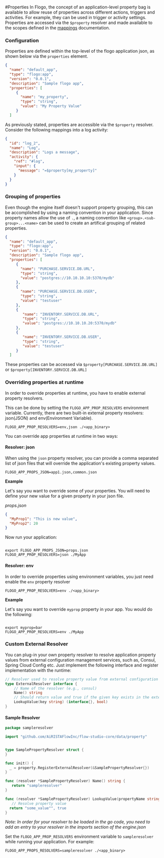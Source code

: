 #Properties
In Flogo, the concept of an application-level property bag is available to allow reuse of properties across different actions, triggers and activities. For example, they can be used in trigger or activity settings. Properties are accessed via the `$property` resolver and made available to the scopes defined in the [mappings](mapping.md) documentation.

### Configuration

Properties are defined within the top-level of the flogo application json, as shown below via the `properties` element.

```json
{
  "name": "default_app",
  "type": "flogo:app",
  "version": "0.0.1",
  "description": "Sample flogo app",
  "properties": [
     {
       "name": "my_property",
       "type": "string",
       "value": "My Property Value"
     }
  ]
```

As previously stated, properties are accessible via the `$property` resolver. Consider the following mappings into a log activity:

```json
{
  "id": "log_2",
  "name": "Log",
  "description": "Logs a message",
  "activity": {
    "ref": "#log",
    "input": {
      "message": "=$property[my_property]"
    }
  }
}
```

### Grouping of properties

Even though the engine itself doesn't support property grouping, this can be accomplished by using a naming convention in your application. Since property names allow the use of `.`, a naming convention like `<group>.<sub-group>...<name>` can be used to create an artifical grouping of related properties.

```json
{
  "name": "default_app",
  "type": "flogo:app",
  "version": "0.0.1",
  "description": "Sample flogo app",
  "properties": [
     {
       "name": "PURCHASE.SERVICE.DB.URL",
       "type": "string",
       "value": "postgres://10.10.10.10:5370/mydb"
     },
     {
       "name": "PURCHASE.SERVICE.DB.USER",
       "type": "string",
       "value": "testuser"
     },
     {
        "name": "INVENTORY.SERVICE.DB.URL",
        "type": "string",
        "value": "postgres://10.10.10.20:5370/mydb"
     },
     {
        "name": "INVENTORY.SERVICE.DB.USER",
        "type": "string",
        "value": "testuser"
     }
  ]
```

These properties can be accessed via `$property[PURCHASE.SERVICE.DB.URL]` or `$property[INVENTORY.SERVICE.DB.URL]`

### Overriding properties at runtime

In order to override properties at runtime, you have to enable external property resolvers.

This can be done by setting the `FLOGO_APP_PROP_RESOLVERS` environment variable. Currently, there are two built-in external
property resolvers: json(JSON) and env(Environment Variable).

```terminal
FLOGO_APP_PROP_RESOLVERS=env,json ./<app_binary>
```

You can override app properties at runtime in two ways:

#### Resolver: json

When using the `json` property resolver, you can provide a comma separated list of json files that
will override the application's existing property values.

```env
FLOGO_APP_PROPS_JSON=app1.json,common.json
```

**Example**

Let's say you want to override some of your properties. You will need to define your new value for a given property in your json file.

_props.json_

```json
{
  "MyProp1": "This is new value",
  "MyProp2": 20
}
```

Now run your application:

```terminal

export FLOGO_APP_PROPS_JSON=props.json
FLOGO_APP_PROP_RESOLVERS=json ./MyApp
```

#### Resolver: env

In order to override properties using environment variables, you just need enable the `env` property resolver

```terminal
FLOGO_APP_PROP_RESOLVERS=env ./<app_binary>
```

**Example**

Let's say you want to override `myprop` property in your app. You would do the following:

```terminal

export myprop=bar
FLOGO_APP_PROP_RESOLVERS=env ./MyApp
```

### Custom External Resolver

You can plug-in your own property resolver to resolve application property values from external configuration management services, such as, Consul, Spring Cloud Config etc. Just implement the following interface and register implementation with the runtime:

```go
// Resolver used to resolve property value from external configuration like env, file etc
type ExternalResolver interface {
	// Name of the resolver (e.g., consul)
	Name() string
	// Should return value and true if the given key exists in the external configuration otherwise should return nil and false.
	LookupValue(key string) (interface{}, bool)
}

```

#### Sample Resolver

```go
package sampleresolver

import "github.com/AiRISTAFlowInc/flow-studio-core/data/property"


type SamplePropertyResolver struct {
}

func init() {
  _ = property.RegisterExternalResolver(&SamplePropertyResolver{})
}

func (resolver *SamplePropertyResolver) Name() string {
   return "sampleresolver"
}

func (resolver *SamplePropertyResolver) LookupValue(propertyName string) (interface{}, bool) {
   // Resolve property value
  return "some_value"", true
}
```

_Note: In order for your resolver to be loaded in the go code, you need to add an entry to your resolver in the imports section of the engine.json_

Set the `FLOGO_APP_PROP_RESOLVERS` environment variable to `sampleresolver` while running your application. For example:

```terminal
FLOGO_APP_PROPS_RESOLVERS=sampleresolver ./<app_binary>
```
